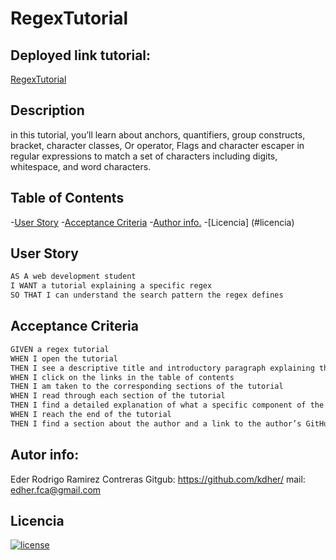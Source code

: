 # RegexTutorial
## Deployed link tutorial:
 [RegexTutorial](gist-template.md)
## Description
in this tutorial, you’ll learn about anchors, quantifiers, group constructs, bracket, character classes, Or operator, Flags and character escaper in regular expressions to match a set of characters including digits, whitespace, and word characters.
## Table of Contents
-[User Story](#user-story)
-[Acceptance Criteria](#acceptance-criteria)
-[Author info.](#autor-info) 
-[Licencia] (#licencia)

## User Story

```md
AS A web development student
I WANT a tutorial explaining a specific regex
SO THAT I can understand the search pattern the regex defines
```

## Acceptance Criteria

```md
GIVEN a regex tutorial
WHEN I open the tutorial
THEN I see a descriptive title and introductory paragraph explaining the purpose of the tutorial, a summary describing the regex featured in the tutorial, a table of contents linking to different sections that break down each component of the regex and explain what it does, and a section about the author with a link to the author’s GitHub profile
WHEN I click on the links in the table of contents
THEN I am taken to the corresponding sections of the tutorial
WHEN I read through each section of the tutorial
THEN I find a detailed explanation of what a specific component of the regex does
WHEN I reach the end of the tutorial
THEN I find a section about the author and a link to the author’s GitHub profile
```
## Autor info:
Eder Rodrigo Ramirez Contreras 
Gitgub: https://github.com/kdher/
mail: edher.fca@gmail.com
## Licencia
[![license](https://img.shields.io/badge/license-MIT-blue)](https://shields.io)